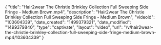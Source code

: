 {
    "title": "Hair2wear The Christie Brinkley Collection Full Sweeping Side Fringe - Medium Brown.mp4",
    "description": "Hair2wear The Christie Brinkley Collection Full Sweeping Side Fringe - Medium Brown",
    "videoid": "103604339",
    "date_created": "1499379321",
    "date_modified": "1499379840",
    "type": "captivate",
    "layout": "video",
    "url": "\/v\/hair2wear-the-christie-brinkley-collection-full-sweeping-side-fringe-medium-brown-mp4\/103604339"
}